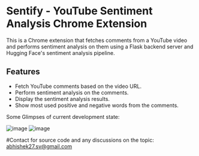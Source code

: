 # Sentify - YouTube Sentiment Analysis Chrome Extension


This is a Chrome extension that fetches comments from a YouTube video and performs sentiment analysis on them using a Flask backend server and Hugging Face's sentiment analysis pipeline.

## Features
- Fetch YouTube comments based on the video URL.
- Perform sentiment analysis on the comments.
- Display the sentiment analysis results.
- Show most used positive and negative words from the comments.


Some Glimpses of current development state:


![image](https://github.com/abhishekverma276/Sentify/assets/96565154/854762f6-f693-4f10-b34e-4166a2642819)
![image](https://github.com/abhishekverma276/Sentify/assets/96565154/f6cd464a-95a7-479d-9b05-7ed54348607a)

#Contact for source code and any discussions on the topic:
abhishek27.sv@gmail.com
